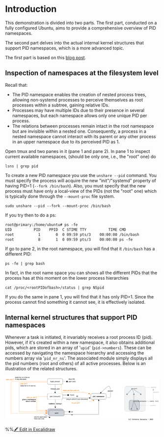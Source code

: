 
# Introduction

This demonstration is divided into two parts. The first part, conducted on a fully configured Ubuntu, aims to provide a comprehensive overview of PID namespaces. 

The second part delves into the actual internal kernel structures that support PID namespaces, which is a more advanced topic.

The first part is based on this [blog post](https://blog.quarkslab.com/digging-into-linux-namespaces-part-1.html).

## Inspection of namespaces at the filesystem level

Recall that:

- The PID namespace enables the creation of nested process trees, allowing non-systemd processes to perceive themselves as root processes within a subtree, gaining relative IDs. 
- Processes may have multiple IDs due to their presence in several namespaces, but each namespace allows only one unique PID per process. 
- The relations between processes remain intact in the root namespace but are invisible within a nested one. Consequently, a process in a nested namespace cannot interact with its parent or any other process in an upper namespace due to its perceived PID as 1.

Open tmux and two panes in it (pane 1 and pane 2). In pane 1 to inspect current available namespaces, (should be only one, i.e., the "root" one) do
```
lsns | grep pid
```

To create a new PID namespace you use the `unshare --pid` command. You must specify the process will acquire the new "init"/"systemd" property of having PID=1 (`--fork /bin/bash`). Also, you must specify that the new process must have only a local-view of the PIDs (not the "root" one) which is typically done through the `--mount-proc` file system.

```
sudo unshare --pid --fork --mount-proc /bin/bash
```

If you try then to do a ps:

```
root@primary:/home/ubuntu# ps -fe
UID          PID    PPID  C STIME TTY          TIME CMD
root           1       0  0 09:59 pts/3    00:00:00 /bin/bash
root           8       1  0 09:59 pts/3    00:00:00 ps -fe

```

If go to pane 2, in the root namespace, you will find that it `/bin/bash` has a different PID:

```shell
ps -fe | grep bash
```
In fact, in the root name space you can shows all the different PIDs that the process has at this moment on the lower process hierarchies

```
cat /proc/<rootPIDofbash>/status | grep NSpid
```

If you do the same in pane 1, you will find that it has only PID=1. Since the process cannot find something it cannot see, it is effectively isolated.

##  Internal kernel structures that support PID namespaces
Whenever a task is initiated, it invariably receives a root process ID (pid). However, if it's created within a new namespace, it also obtains additional pids, which are stored in an array of '`upid`' (`pid->numbers`). These can be accessed by navigating the namespace hierarchy and accessing the numbers array via '`pid_nr_ns`'. The associated module simply displays all the pid numbers (root and others) of all active processes. Below is an illustration of the related structures.

![](Images/readme%202023-10-24%2010.26.24.excalidraw.png)

%%[🖋 Edit in Excalidraw](Images/readme%202023-10-24%2010.26.24.excalidraw.md)